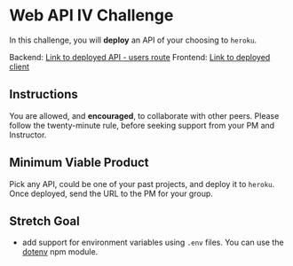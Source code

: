 # Web API IV Challenge

In this challenge, you will **deploy** an API of your choosing to `heroku`.

Backend: [Link to deployed API - users route](https://ls-day054-api.herokuapp.com/api/users)
Frontend: [Link to deployed client](https://ls-day-054-client.netlify.com)

## Instructions

You are allowed, and **encouraged**, to collaborate with other peers. Please follow the twenty-minute rule, before seeking support from your PM and Instructor.

## Minimum Viable Product

Pick any API, could be one of your past projects, and deploy it to `heroku`. Once deployed, send the URL to the PM for your group.

## Stretch Goal

- add support for environment variables using `.env` files. You can use the [dotenv](https://www.npmjs.com/package/dotenv) npm module.